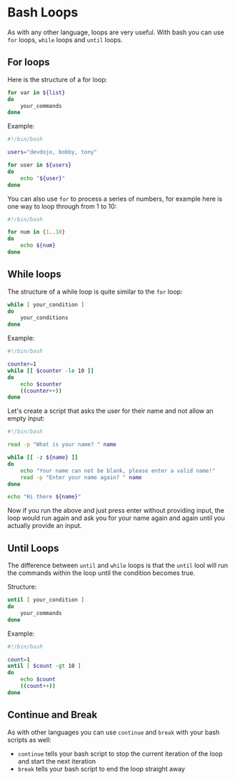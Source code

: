 # Bash Loops

As with any other language, loops are very useful. With bash you can use `for` loops, `while` loops and `until` loops.

## For loops

Here is the structure of a for loop:

```bash
for var in ${list}
do
    your_commands
done
```

Example:

```bash
#!/bin/bash

users="devdojo, bobby, tony"

for user in ${users}
do
    echo "${user}"
done
```

You can also use `for` to process a series of numbers, for example here is one way to loop through from 1 to 10:

```bash
#!/bin/bash

for num in {1..10}
do
    echo ${num}
done
```

## While loops

The structure of a while loop is quite similar to the `for` loop:

```bash
while [ your_condition ]
do
    your_conditions
done
```

Example:

```bash
#!/bin/bash

counter=1
while [[ $counter -le 10 ]]
do
    echo $counter
    ((counter++))
done
```

Let's create a script that asks the user for their name and not allow an empty input:

```bash
#!/bin/bash

read -p "What is your name? " name

while [[ -z ${name} ]]
do
    echo "Your name can not be blank, please enter a valid name!"
    read -p "Enter your name again? " name
done

echo "Hi there ${name}"
```

Now if you run the above and just press enter without providing input, the loop would run again and ask you for your name again and again until you actually provide an input.

## Until Loops

The difference between `until` and `while` loops is that the `until` lool will run the commands within the loop until the condition becomes true.

Structure:

```bash
until [ your_condition ]
do
    your_commands
done
```

Example:

```bash
#!/bin/bash

count=1
until [ $count -gt 10 ]
do
    echo $count
    ((count++))
done
```

## Continue and Break
As with other languages you can use `continue` and `break` with your bash scripts as well:

* `continue` tells your bash script to stop the current iteration of the loop and start the next iteration
* `break` tells your bash script to end the loop straight away